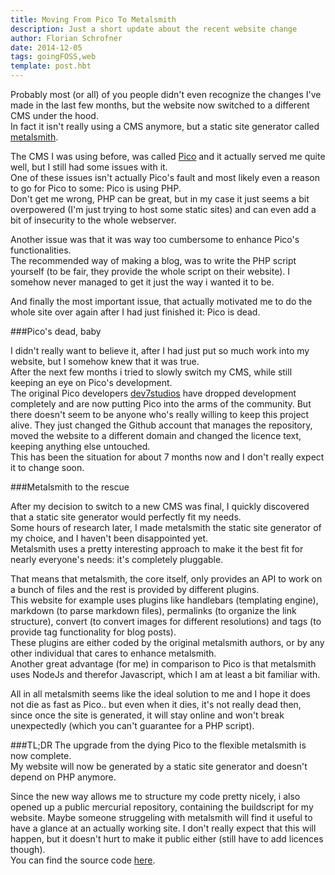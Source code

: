 ```yaml
---
title: Moving From Pico To Metalsmith
description: Just a short update about the recent website change
author: Florian Schrofner
date: 2014-12-05
tags: goingFOSS,web
template: post.hbt
---
```


Probably most (or all) of you people didn't even recognize the changes I've made in the last few months, but the website now switched to a different CMS under the hood.  
In fact it isn't really using a CMS anymore, but a static site generator called [metalsmith](http://metalsmith.io/).


The CMS I was using before, was called [Pico](http://picocms.org/) and it actually served me quite well, but I still had some issues with it.  
One of these issues isn't actually Pico's fault and most likely even a reason to go for Pico to some: Pico is using PHP.  
Don't get me wrong, PHP can be great, but in my case it just seems a bit overpowered (I'm just trying to host some static sites) and can even add a bit of insecurity to the whole webserver.  

Another issue was that it was way too cumbersome to enhance Pico's functionalities.  
The recommended way of making a blog, was to write the PHP script yourself (to be fair, they provide the whole script on their website). I somehow never managed to get it just the way i wanted it to be.  

And finally the most important issue, that actually motivated me to do the whole site over again after I had just finished it: Pico is dead.  

###Pico's dead, baby

I didn't really want to believe it, after I had just put so much work into my website, but I somehow knew that it was true.  
After the next few months i tried to slowly switch my CMS, while still keeping an eye on Pico's development.  
The original Pico developers [dev7studios](http://dev7studios.com/) have dropped development completely and are now putting Pico into the arms of the community.
But there doesn't seem to be anyone who's really willing to keep this project alive. They just changed the Github account that manages the repository, moved the website to a different domain and changed the licence text, keeping anything else untouched.  
This has been the situation for about 7 months now and I don't really expect it to change soon.

###Metalsmith to the rescue

After my decision to switch to a new CMS was final, I quickly discovered that a static site generator would perfectly fit my needs.  
Some hours of research later, I made metalsmith the static site generator of my choice, and I haven't been disappointed yet.  
Metalsmith uses a pretty interesting approach to make it the best fit for nearly everyone's needs: it's completely pluggable.

That means that metalsmith, the core itself, only provides an API to work on a bunch of files and the rest is provided by different plugins.  
This website for example uses plugins like handlebars (templating engine), markdown (to parse markdown files), permalinks (to organize the link structure), convert (to convert images for different resolutions) and tags (to provide tag functionality for blog posts).  
These plugins are either coded by the original metalsmith authors, or by any other individual that cares to enhance metalsmith.  
Another great advantage (for me) in comparison to Pico is that metalsmith uses NodeJs and therefor Javascript, which I am at least a bit familiar with.  

All in all metalsmith seems like the ideal solution to me and I hope it does not die as fast as Pico.. but even when it dies, it's not really dead then, since once the site is generated, it will stay online and won't break unexpectedly (which you can't guarantee for a PHP script).  


###TL;DR
The upgrade from the dying Pico to the flexible metalsmith is now complete.  
My website will now be generated by a static site generator and doesn't depend on PHP anymore.  

Since the new way allows me to structure my code pretty nicely, i also opened up a public mercurial repository, containing the buildscript for my website.
Maybe someone struggeling with metalsmith will find it useful to have a glance at an actually working site. I don't really expect that this will happen, but it doesn't hurt to make it public either (still have to add licences though).  
You can find the source code [here](https://bitbucket.org/fschrofner/flosch.at/).

